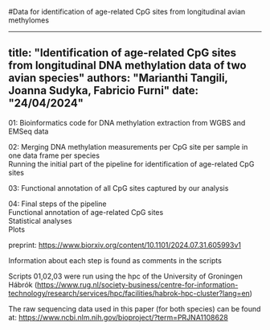 #Data for identification of age-related CpG sites from longitudinal avian methylomes

---
title: "Identification of age-related CpG sites from longitudinal DNA methylation data of two avian species"
authors: "Marianthi Tangili, Joanna Sudyka, Fabricio Furni"
date: "24/04/2024"
---

01:
Bioinformatics code for DNA methylation extraction from WGBS and EMSeq data

02:
Merging DNA methylation measurements per CpG site per sample in one data frame per species<br/>
Running the initial part of the pipeline for identification of age-related CpG sites

03:
Functional annotation of all CpG sites captured by our analysis

04:
Final steps of the pipeline<br/>
Functional annotation of age-related CpG sites <br/>
Statistical analyses	<br/>
Plots

preprint: https://www.biorxiv.org/content/10.1101/2024.07.31.605993v1

Information about each step is found as comments in the scripts 

Scripts 01,02,03 were run using the hpc of the University of Groningen Hábrók (https://www.rug.nl/society-business/centre-for-information-technology/research/services/hpc/facilities/habrok-hpc-cluster?lang=en)

The raw sequencing data used in this paper (for both species) can be found at: https://www.ncbi.nlm.nih.gov/bioproject/?term=PRJNA1108628
